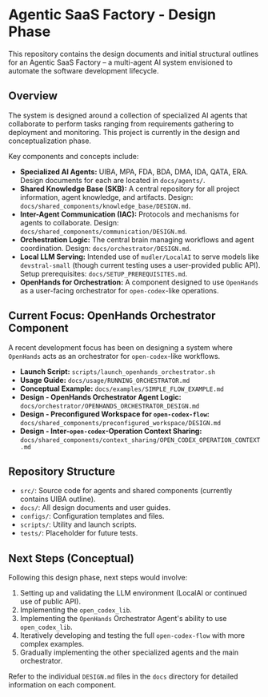 # Agentic SaaS Factory - Design Phase

This repository contains the design documents and initial structural outlines for an Agentic SaaS Factory – a multi-agent AI system envisioned to automate the software development lifecycle.

## Overview

The system is designed around a collection of specialized AI agents that collaborate to perform tasks ranging from requirements gathering to deployment and monitoring. This project is currently in the design and conceptualization phase.

Key components and concepts include:
*   **Specialized AI Agents:** UIBA, MPA, FDA, BDA, DMA, IDA, QATA, ERA. Design documents for each are located in `docs/agents/`.
*   **Shared Knowledge Base (SKB):** A central repository for all project information, agent knowledge, and artifacts. Design: `docs/shared_components/knowledge_base/DESIGN.md`.
*   **Inter-Agent Communication (IAC):** Protocols and mechanisms for agents to collaborate. Design: `docs/shared_components/communication/DESIGN.md`.
*   **Orchestration Logic:** The central brain managing workflows and agent coordination. Design: `docs/orchestrator/DESIGN.md`.
*   **Local LLM Serving:** Intended use of `mudler/LocalAI` to serve models like `devstral-small` (though current testing uses a user-provided public API). Setup prerequisites: `docs/SETUP_PREREQUISITES.md`.
*   **OpenHands for Orchestration:** A component designed to use `OpenHands` as a user-facing orchestrator for `open-codex`-like operations.

## Current Focus: OpenHands Orchestrator Component

A recent development focus has been on designing a system where `OpenHands` acts as an orchestrator for `open-codex`-like workflows.

*   **Launch Script:** `scripts/launch_openhands_orchestrator.sh`
*   **Usage Guide:** `docs/usage/RUNNING_ORCHESTRATOR.md`
*   **Conceptual Example:** `docs/examples/SIMPLE_FLOW_EXAMPLE.md`
*   **Design - OpenHands Orchestrator Agent Logic:** `docs/orchestrator/OPENHANDS_ORCHESTRATOR_DESIGN.md`
*   **Design - Preconfigured Workspace for `open-codex-flow`:** `docs/shared_components/preconfigured_workspace/DESIGN.md`
*   **Design - Inter-`open-codex`-Operation Context Sharing:** `docs/shared_components/context_sharing/OPEN_CODEX_OPERATION_CONTEXT.md`

## Repository Structure

*   `src/`: Source code for agents and shared components (currently contains UIBA outline).
*   `docs/`: All design documents and user guides.
*   `configs/`: Configuration templates and files.
*   `scripts/`: Utility and launch scripts.
*   `tests/`: Placeholder for future tests.

## Next Steps (Conceptual)

Following this design phase, next steps would involve:
1.  Setting up and validating the LLM environment (LocalAI or continued use of public API).
2.  Implementing the `open_codex_lib`.
3.  Implementing the `OpenHands` Orchestrator Agent's ability to use `open_codex_lib`.
4.  Iteratively developing and testing the full `open-codex-flow` with more complex examples.
5.  Gradually implementing the other specialized agents and the main orchestrator.

Refer to the individual `DESIGN.md` files in the `docs` directory for detailed information on each component.
